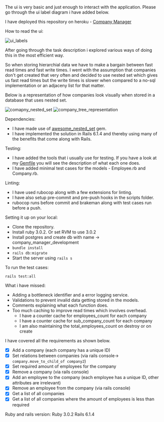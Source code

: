 
The ui is very basic and just enough to interact with the application. Please go through the ui label diagram i have added below.

I have deployed this repository on heroku - [Company Manager](https://shielded-retreat-15233.herokuapp.com/)

How to read the ui:

![ui_labels](https://user-images.githubusercontent.com/13768552/139883974-655c2ac4-1870-4cf5-ac49-e05432c873ac.jpeg)


After going through the task description i explored various ways of doing this in the most efficient way.

So when storing hierarchial data we have to make a bargain between fast read times and fast write times. 
I went with the assumption that companies don't get created that very often and decided to use nested set which gives us fast read times but the 
write times is slower when compared to a no-sql implementation or an adjaceny list for that matter.

Below is a representation of how companies look visually when stored in a database that uses nested set.

![comapny_nested_set](https://user-images.githubusercontent.com/13768552/139866361-72397ab7-6ae8-4391-923a-e2ed64eb1ab1.jpeg)
![company_tree_representation](https://user-images.githubusercontent.com/13768552/139866363-772c2520-227d-45b4-a598-88892326af0f.jpeg)

Dependencies:

- I have made use of [awesome_nested_set](https://github.com/collectiveidea/awesome_nested_set) gem.
- I have implemented the solution in Rails 6.1.4 and thereby using many of the benefits that come along with Rails.

Testing:
- I have added the tools that i usually use for testing. If you have a look at my [Gemfile](https://github.com/mishaelajay/company-manager/blob/main/Gemfile) you will see the description of what each one does.
- I have added minimal test cases for the models - Employee.rb and Company.rb.

Linting:
- I have used rubocop along with a few extensions for linting.
- I have also setup pre-commit and pre-push hooks in the scripts folder.
- rubocop runs before commit and brakeman along with test cases run before a push.


Setting it up on your local:

- Clone the repository.
- Install ruby 3.0.2. Or set RVM to use 3.0.2
- Install postgres and create db with name -> company_manager_development
- ```bundle install```
- ```rails db:migrate```
- Start the server using ```rails s```

To run the test cases:

```rails test:all```

What i have missed:
- Adding a bottleneck identifier and a error logging service.
- Validations to prevent invalid data getting stored in the models.
- Comments explaining what each function does.
- Too much caching to improve read times which involves overhead.
  - I have a counter cache for employees_count for each company
  - I have a counter cache for sub_company_count for each company
  - I am also maintaining the total_employees_count on destroy or on create 


I have covered all the requirements as shown below.
- [x] Add a company (each company has a unique ID)
- [x] Set relations between companies (via rails console-> ```company.move_to_child_of company2```)
- [x] Set required amount of employees for the company
- [x] Remove a company (via rails console)
- [x] Add an employee to the company (each employee has a unique ID, other attributes are irrelevant)
- [x] Remove an employee from the company (via rails console)
- [x] Get a list of all companies
- [x] Get a list of all companies where the amount of employees is less than required

Ruby and rails version: 
Ruby 3.0.2
Rails 6.1.4


